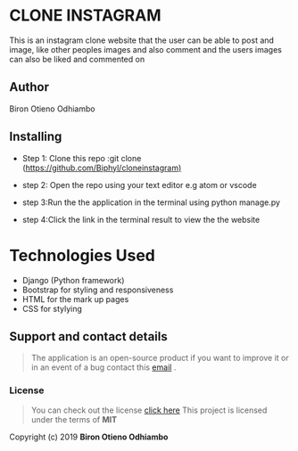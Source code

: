 
# CLONE INSTAGRAM

This is an instagram clone website that the user can be able to post and image, like other peoples images and also comment and the users images can also be liked and commented on

## Author

 Biron Otieno Odhiambo

## Installing

- Step 1: Clone this repo :git clone (<https://github.com/Biphyl/cloneinstagram)>

- step 2: Open the repo using your text editor e.g atom or vscode

- step 3:Run the the application in  the terminal using python manage.py

- step 4:Click the link in the terminal result to view the the website

# Technologies Used

- Django (Python framework)
- Bootstrap for styling and responsiveness
- HTML for the mark up pages
- CSS for stylying

## Support and contact details

>The application is an open-source product if you  want to improve it or in an event of a bug  contact this
> [email](bironodhiambo00@gmail.com@gmail.com) .

### License

>You can check out the license [click here](https://choosealicense.com/licenses/mit/)
This project is licensed under the terms of **MIT**

Copyright (c) 2019 **Biron Otieno Odhiambo**

